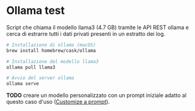 # Ollama test

Script che chiama il modello llama3 (4.7 GB) tramite le API REST ollama e cerca di estrarre tutti i dati privati presenti
in un estratto dei log.

```sh
# Installazione di ollama (macOS)
brew install homebrew/cask/ollama

# Installazione del modello llama3
ollama pull llama3

# Avvio del server ollama
ollama serve
```

**TODO** creare un modello personalizzato con un prompt iniziale adatto al questo caso d'uso ([Customize a prompt](https://github.com/ollama/ollama?tab=readme-ov-file#customize-a-prompt)).
